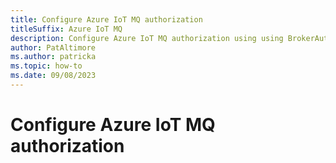 ```yaml
---
title: Configure Azure IoT MQ authorization
titleSuffix: Azure IoT MQ
description: Configure Azure IoT MQ authorization using using BrokerAuthorization.
author: PatAltimore
ms.author: patricka
ms.topic: how-to
ms.date: 09/08/2023
---
```


# Configure Azure IoT MQ authorization